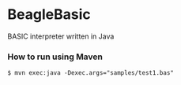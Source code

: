 # BeagleBasic
BASIC interpreter written in Java

### How to run using Maven
```$xslt
$ mvn exec:java -Dexec.args="samples/test1.bas"
```

